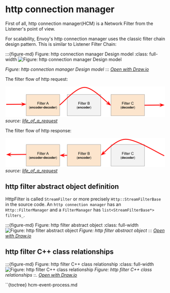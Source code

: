 # http connection manager

First of all, http connection manager(HCM) is a Network Filter from the Listener's point of view.

For scalability, Envoy's http connection manager uses the classic filter chain design pattern. This is similar to Listener Filter Chain:


:::{figure-md} Figure: http connection manager Design model
:class: full-width 
<img src="/ch2-envoy/arch/http/http-connection-manager/http-connection-manager.assets/http-connection-manager.drawio.svg" alt="Figure: http connection manager Design model">

*Figure: http connection manager Design model*
:::
*[Open with Draw.io](https://app.diagrams.net/?ui=sketch#Uhttps%3A%2F%2Fistio-insider.mygraphql.com%2Fzh_CN%2Flatest%2F_images%2Fhttp-connection-manager.drawio.svg)*


The filter flow of http request:

![](./http-connection-manager.assets/lor-http-decode.svg)
*source: [life_of_a_request](https://www.envoyproxy.io/docs/envoy/latest/intro/life_of_a_request#http-filter-chain-processing)*

The filter flow of http response:

![](./http-connection-manager.assets/lor-http-encode.svg)
*source: [life_of_a_request](https://www.envoyproxy.io/docs/envoy/latest/intro/life_of_a_request#http-filter-chain-processing)*



## http filter abstract object definition

HttpFilter is called `StreamFilter` or more precisely `Http::StreamFilterBase` in the source code. An `http connection manager` has an `Http::FilterManager` and a `FilterManager` has `list<StreamFilterBase*> filters_`.

:::{figure-md} Figure: http filter abstract object
:class: full-width
<img src="/ch2-envoy/arch/http/http-connection-manager/http-connection-manager.assets/http-filter-abstract.drawio.svg" alt="Figure: http filter abstract object">
*Figure: http filter abstract object*
:::
*[Open with Draw.io](https://app.diagrams.net/?ui=sketch#Uhttps%3A%2F%2Fistio-insider.mygraphql.com%2Fzh_CN%2Flatest%2F_images%2Fhttp-filter-abstract.drawio.svg)*

## http filter C++ class relationships
:::{figure-md} Figure: http filter C++ class relationship
:class: full-width
<img src="/ch2-envoy/arch/http/http-connection-manager/http-connection-manager.assets/http-filter-code-oop.drawio.svg" alt="Figure: http filter C++ class relationship">
*Figure: http filter C++ class relationships*
::.
*[Open with Draw.io](https://app.diagrams.net/?ui=sketch#Uhttps%3A%2F%2Fistio-insider.mygraphql.com%2Fzh_CN%2Flatest%2F_images%2Fhttp-filter-code-oop.drawio.svg)*

``{toctree}
hcm-event-process.md
```
